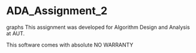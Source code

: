 ADA_Assignment_2
================

graphs
This assignment was developed for Algorithm Design and Analysis at AUT. 
<p>This software comes with absolute NO WARRANTY</p>
